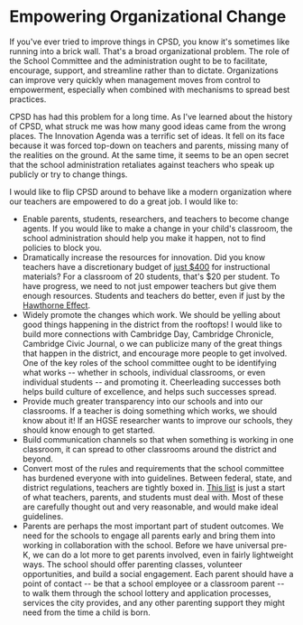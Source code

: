Empowering Organizational Change
=========================

If you've ever tried to improve things in CPSD, you know it's
sometimes like running into a brick wall. That's a broad
organizational problem. The role of the School Committee and the
administration ought to be to facilitate, encourage, support, and
streamline rather than to dictate. Organizations can improve very
quickly when management moves from control to empowerment, especially
when combined with mechanisms to spread best practices.

CPSD has had this problem for a long time. As I've learned about the
history of CPSD, what struck me was how many good ideas came from the
wrong places. The Innovation Agenda was a terrific set of ideas. It
fell on its face because it was forced top-down on teachers and
parents, missing many of the realities on the ground. At the same
time, it seems to be an open secret that the school administration
retaliates against teachers who speak up publicly or try to change
things.

I would like to flip CPSD around to behave like a modern organization
where our teachers are empowered to do a great job. I would like to:

* Enable parents, students, researchers, and teachers to become change
  agents. If you would like to make a change in your child's
  classroom, the school administration should help you make it happen,
  not to find policies to block you.
* Dramatically increase the resources for innovation. Did you know
  teachers have a discretionary budget of [just
  $400](http://www.cpsd.us/UserFiles/Servers/Server_3042785/File/departments/administration/hr/employment_info_teachers-admin_a-b.pdf)
  for instructional materials? For a classroom of 20 students, that's
  $20 per student. To have progress, we need to not just empower
  teachers but give them enough resources. Students and teachers do
  better, even if just by the [Hawthorne
  Effect](https://en.wikipedia.org/wiki/Hawthorne_effect).
* Widely promote the changes which work. We should be yelling about
  good things happening in the district from the rooftops! I would
  like to build more connections with Cambridge Day, Cambridge
  Chronicle, Cambridge Civic Journal, o we can publicize many of the
  great things that happen in the district, and encourage more people
  to get involved. One of the key roles of the school committee ought
  to be identifying what works -- whether in schools, individual
  classrooms, or even individual students -- and promoting
  it. Cheerleading successes both helps build culture of excellence,
  and helps such successes spread.
* Provide much greater transparency into our schools and into our
  classrooms. If a teacher is doing something which works, we should
  know about it! If an HGSE researcher wants to improve our schools,
  they should know enough to get started.
* Build communication channels so that when something is working in
  one classroom, it can spread to other classrooms around the district
  and beyond.
* Convert most of the rules and requirements that the school committee
  has burdened everyone with into guidelines. Between federal, state,
  and district regulations, teachers are tightly boxed in. [This
  list](http://cpsd.us/departments/legal_counsel/c_p_s_policies_and_procedures)
  is just a start of what teachers, parents, and students must deal
  with. Most of these are carefully thought out and very reasonable,
  and would make ideal guidelines.
* Parents are perhaps the most important part of student outcomes. We
  need for the schools to engage all parents early and bring them into
  working in collaboration with the school. Before we have universal
  pre-K, we can do a lot more to get parents involved, even in fairly
  lightweight ways. The school should offer parenting classes,
  volunteer opportunities, and build a social engagement. Each parent
  should have a point of contact -- be that a school employee or a
  classroom parent -- to walk them through the school lottery and
  application processes, services the city provides, and any other
  parenting support they might need from the time a child is born.
